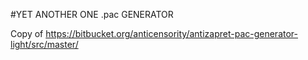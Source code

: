 #YET ANOTHER ONE .pac GENERATOR

Copy of https://bitbucket.org/anticensority/antizapret-pac-generator-light/src/master/  